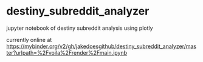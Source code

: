# destiny_subreddit_analyzer
jupyter notebook of destiny subreddit analysis using plotly

currently online at https://mybinder.org/v2/gh/jakedoesgithub/destiny_subreddit_analyzer/master?urlpath=%2Fvoila%2Frender%2Fmain.ipynb
